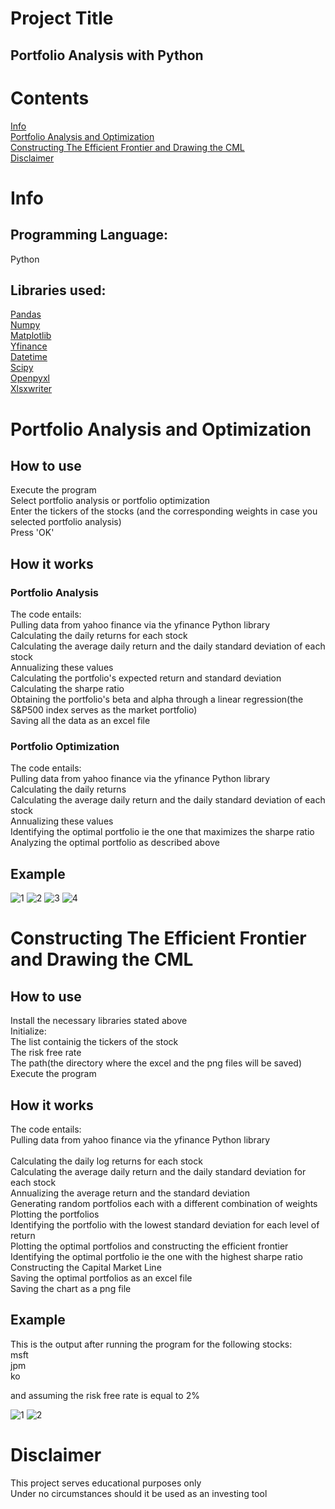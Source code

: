 # Project Title
## Portfolio Analysis with Python <br>
# Contents
[Info](#Info)<br>
[Portfolio Analysis and Optimization](#Portfolio-Analysis-and-Optimization)<br>
[Constructing The Efficient Frontier and Drawing the CML](#Constructing-the-Efficient-Frontier-and-Drawing-the-CML)<br>
[Disclaimer](#Disclaimer)
# Info
## Programming Language: 
Python <br>
## Libraries used:
[Pandas](https://pandas.pydata.org/#:~:text=pandas%20is%20a%20fast,%20powerful,%20flexible)<br>
[Numpy](https://numpy.org/)<br>
[Matplotlib](https://matplotlib.org/)<br>
[Yfinance](https://pypi.org/project/yfinance/)<br>
[Datetime](https://docs.python.org/3/library/datetime.html)<br>
[Scipy](https://scipy.org/)<br>
[Openpyxl](https://pypi.org/project/openpyxl/#:~:text=openpyxl%20is%20a%20Python%20library%20to)<br>
[Xlsxwriter](https://pypi.org/project/XlsxWriter/#:~:text=XlsxWriter%20is%20a%20Python%20module%20for)<br>
# Portfolio Analysis and Optimization
## How to use
Execute the program <br>
Select portfolio analysis or portfolio optimization <br>
Enter the tickers of the stocks (and the corresponding weights in case you selected portfolio analysis)<br>
Press 'OK'<br>


## How it works
### Portfolio Analysis
The code entails: <br>
Pulling data from yahoo finance via the yfinance Python library <br>
Calculating the daily returns for each stock <br>
Calculating the average daily return and the daily standard deviation of each stock <br> 
Annualizing these values <br>
Calculating the portfolio's expected return and standard deviation<br>
Calculating the sharpe ratio<br>
Obtaining the portfolio's beta and alpha through a linear regression(the S&P500 index serves as the market portfolio)<br>
Saving all the data as an excel file <br>

### Portfolio Optimization 
The code entails:<br>
Pulling data from yahoo finance via the yfinance Python library <br>
Calculating the daily returns <br>
Calculating the average daily return and the daily standard deviation of each stock <br>
Annualizing these values <br>
Identifying the optimal portfolio ie the one that maximizes the sharpe ratio <br>
Analyzing the optimal portfolio as described above <br>


## Example
![1](https://github.com/user-attachments/assets/ffde93e5-3168-491f-97c6-e3ea0b115367)
![2](https://github.com/user-attachments/assets/1f9b97e0-031e-4cd7-8590-1c1f3113942f)
![3](https://github.com/user-attachments/assets/0db5e409-d0f3-4e4b-8b36-c6f70927bb96)
![4](https://github.com/user-attachments/assets/0b0d0f2f-706b-4cfc-93ed-34e08feaf5a2)

# Constructing The Efficient Frontier and Drawing the CML

## How to use
Install the necessary libraries stated above<br>
Initialize:<br>
The list containig the tickers of the stock<br>
The risk free rate<br>
The path(the directory where the excel and the png files will be saved)<br>
Execute the program <br>

## How it works
The code entails:<br>
Pulling data from yahoo finance via the yfinance Python library<br>  
Calculating the daily log returns for each stock<br>
Calculating the average daily return and the daily standard deviation for each stock<br>
Annualizing the average return and the standard deviation<br>
Generating random portfolios each with a different combination of weights<br>
Plotting the portfolios<br>
Identifying the portfolio with the lowest standard deviation for each level of return<br>
Plotting the optimal portfolios and constructing the efficient frontier<br>
Identifying the optimal portfolio ie the one with the highest sharpe ratio<br>
Constructing the Capital Market Line<br> 
Saving the optimal portfolios as an excel file<br> 
Saving the chart as a png file<br> 

## Example
This is the output after running the program for the following stocks:<br>
msft<br>
jpm<br>
ko<br>

and assuming the risk free rate is equal to 2%<br>

![1](https://github.com/user-attachments/assets/561ccc80-a41f-432a-aa0f-5d3f247c2a7b)
![2](https://github.com/user-attachments/assets/a9c4f19d-8058-441f-93d0-22febcbffbef)

# Disclaimer
This project serves educational purposes only<br>
Under no circumstances should it be used as an investing tool

